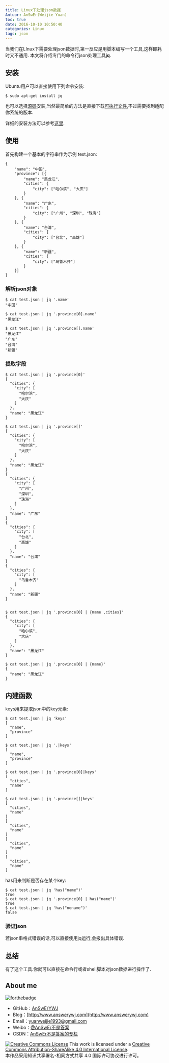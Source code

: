 ```yaml
---
title: Linux下处理json数据
Antuor: AnSwEr(Weijie Yuan)
toc: true
date: 2016-10-10 10:50:40
categories: Linux
tags: json
---
```


当我们在LInux下需要处理json数据时,第一反应是用脚本编写一个工具,这样即耗时又不通用. 本文将介绍专门的命令行json处理工具**jq**.
<!--more-->

## 安装
Ubuntu用户可以直接使用下列命令安装:
```
$ sudo apt-get install jq 
```
也可以选择[源码](https://github.com/stedolan/jq)安装,当然最简单的方法是直接下载[可执行文件](https://stedolan.github.io/jq/),不过需要找到适配你系统的版本.

详细的安装方法可以参考[这里](https://stedolan.github.io/jq/download/).

## 使用
首先构建一个基本的字符串作为示例 test.json:
```
{
    "name": "中国",
    "province": [{
        "name": "黑龙江",
        "cities": {
            "city": ["哈尔滨", "大庆"]
        }
    }, {
        "name": "广东",
        "cities": {
            "city": ["广州", "深圳", "珠海"]
        }
    }, {
        "name": "台湾",
        "cities": {
            "city": ["台北", "高雄"]
        }
    }, {
        "name": "新疆",
        "cities": {
            "city": ["乌鲁木齐"]
        }
    }]
}
```

### 解析json对象
```
$ cat test.json | jq '.name'
"中国"

$ cat test.json | jq '.province[0].name'
"黑龙江"

$ cat test.json | jq '.province[].name'
"黑龙江"
"广东"
"台湾"
"新疆"
```

### 提取字段
```
$ cat test.json | jq '.province[0]'
{
  "cities": {
    "city": [
      "哈尔滨",
      "大庆"
    ]
  },
  "name": "黑龙江"
}

$ cat test.json | jq '.province[]'
{
  "cities": {
    "city": [
      "哈尔滨",
      "大庆"
    ]
  },
  "name": "黑龙江"
}
{
  "cities": {
    "city": [
      "广州",
      "深圳",
      "珠海"
    ]
  },
  "name": "广东"
}
{
  "cities": {
    "city": [
      "台北",
      "高雄"
    ]
  },
  "name": "台湾"
}
{
  "cities": {
    "city": [
      "乌鲁木齐"
    ]
  },
  "name": "新疆"
}


$ cat test.json | jq '.province[0] | {name ,cities}'
{
  "cities": {
    "city": [
      "哈尔滨",
      "大庆"
    ]
  },
  "name": "黑龙江"
}

$ cat test.json | jq '.province[0] | {name}'
{
  "name": "黑龙江"
}
```

## 内建函数
keys用来提取json中的key元素:
```
$ cat test.json | jq 'keys'
[
  "name",
  "province"
]

$ cat test.json | jq '.|keys'
[
  "name",
  "province"
]

$ cat test.json | jq '.province[0]|keys'
[
  "cities",
  "name"
]

$ cat test.json | jq '.province[]|keys'
[
  "cities",
  "name"
]
[
  "cities",
  "name"
]
[
  "cities",
  "name"
]
[
  "cities",
  "name"
]
```

has用来判断是否存在某个key:
```
$ cat test.json | jq 'has("name")'
true
$ cat test.json | jq '.province[0] | has("name")'
true
$ cat test.json | jq 'has("noname")'
false
```

### 验证json
若json串格式错误的话,可以直接使用jq运行,会报出具体错误.

## 总结
有了这个工具.你就可以直接在命令行或者shell脚本对json数据进行操作了.

## About me
[![forthebadge](http://forthebadge.com/images/badges/ages-20-30.svg)](http://forthebadge.com)
- GitHub：[AnSwErYWJ](https://github.com/AnSwErYWJ)
- Blog：[http://www.answerywj.com](http://www.answerywj.com)
- Email：[yuanweijie1993@gmail.com](https://mail.google.com)
- Weibo：[@AnSwEr不是答案](http://weibo.com/1783591593)
- CSDN：[AnSwEr不是答案的专栏](http://blog.csdn.net/u011192270)

<a rel="license" href="http://creativecommons.org/licenses/by-sa/4.0/"><img alt="Creative Commons License" style="border-width:0" src="https://i.creativecommons.org/l/by-sa/4.0/88x31.png" /></a> This work is licensed under a <a rel="license" href="http://creativecommons.org/licenses/by-sa/4.0/">Creative Commons Attribution-ShareAlike 4.0 International License</a>.  
本作品采用知识共享署名-相同方式共享 4.0 国际许可协议进行许可。
